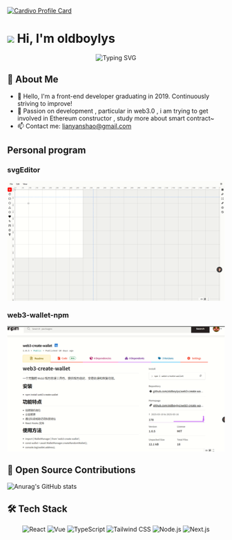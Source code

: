 [![Cardivo Profile Card](https://cardivo.vercel.app/api?name=YourName&description=Full+Stack+Developer&image=https://example.com/avatar.png&backgroundColor=30%2C144%2C255&speed=0.3&socialLinks=twitter%3Dhttps%3A%2F%2Ftwitter.com%2Fhandle%7Cgithub%3Dhttps%3A%2F%2Fgithub.com%2Fhandle&skills=JavaScript%2CReact%2CNode.js%2CPython&animation=spin&fontColor=ffffff)](https://github.com/yourprofile)
# <img src="https://media.giphy.com/media/hvRJCLFzcasrR4ia7z/giphy.gif" width="25px"> Hi, I'm oldboylys

<div align="center">
  <img src="https://readme-typing-svg.demolab.com?font=Fira+Code&pause=1000&width=435&lines=Front-end+Developer;Open+Source+Enthusiast;Always+learning+new+things" alt="Typing SVG" />
</div>

## 🚀 About Me

- 🔭 Hello, I'm a front-end developer graduating in 2019. Continuously striving to improve!
- 🌱 Passion on development , particular in web3.0 , i am trying to get involved in Ethereum constructor , study more about smart contract~
- 📫 Contact me: [lianyanshao@gmail.com](mailto:lianyanshao@gmail.com)

## Personal program 

<h3>svgEditor</h3>
<a href="https://github.com/oldboylys/svgEditor">
  <img align="center" src="./public/images/svg.png" />
</a>
<h3>web3-wallet-npm</h3>
<a href="https://github.com/oldboylys/web3-create-wallet">
  <img align="center" src="./public/images/wallet.png" />
</a>
  
## 🤝 Open Source Contributions
![Anurag's GitHub stats](https://github-readme-stats.vercel.app/api?username=oldboylys&show_icons=true&theme=radical)

## 🛠 Tech Stack

<div align="center">
  
![React](https://img.shields.io/badge/-React-61DAFB?style=for-the-badge&logo=react&logoColor=black)
![Vue](https://img.shields.io/badge/-Vue-4FC08D?style=for-the-badge&logo=vue.js&logoColor=white)
![TypeScript](https://img.shields.io/badge/-TypeScript-3178C6?style=for-the-badge&logo=typescript&logoColor=white)
![Tailwind CSS](https://img.shields.io/badge/-Tailwind%20CSS-38B2AC?style=for-the-badge&logo=tailwind-css&logoColor=white)
![Node.js](https://img.shields.io/badge/-Node.js-339933?style=for-the-badge&logo=node.js&logoColor=white)
![Next.js](https://img.shields.io/badge/-Next.js-000000?style=for-the-badge&logo=next.js&logoColor=white)

</div>

<div align="center">
  <img src="https://github-readme-stats.vercel.app/api/top-langs/?usernam
